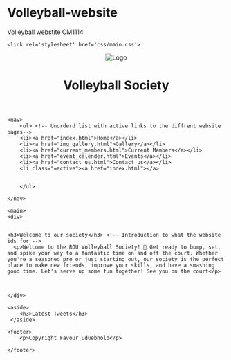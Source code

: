 # Volleyball-website
Volleyball webstite CM1114
<html> <!-- Written by Favour Uduebholo -->
<head>
    <title>Volleyball Society</title> <!-- The title of the website -->
    
    <link rel='stylesheet' href='css/main.css'>
</head>

<body>
    <header>
    <img id="logo" src="images/logo.png" alt="Logo"/>  
    <h1>Volleyball Society</h1>    
    </header>

    <nav>
        <ul> <!-- Unorderd list with active links to the diffrent website pages-->
        <li><a href="index.html">Home</a></li>
        <li><a href="img_gallery.html">Gallery</a></li>
        <li><a href="current_members.html">Current Members</a></li>
        <li><a href="event_calender.html">Events</a></li>
        <li><a href="contact_us.html">Contact us</a></li>
        <li class="=active"><a href="index.html"></a>


        </ul>
        
    </nav>

    <main>
    <div>


    <h3>Welcome to our society</h3> <!-- Introduction to what the website ids for -->
      <p>Welcome to the RGU Volleyball Society! 🏐 Get ready to bump, set, and spike your way to a fantastic time on and off the court. Whether you're a seasoned pro or just starting out, our society is the perfect place to make new friends, improve your skills, and have a smashing good time. Let's serve up some fun together! See you on the court</p>  

      
    
    </div> 

    
    
    

    
</main>

    <aside>
        <h3>Latest Tweets</h3>
     </aside>

    <footer>
        <p>Copyright Favour uduebholo</p>
        
    </footer>


</body>


</html>
